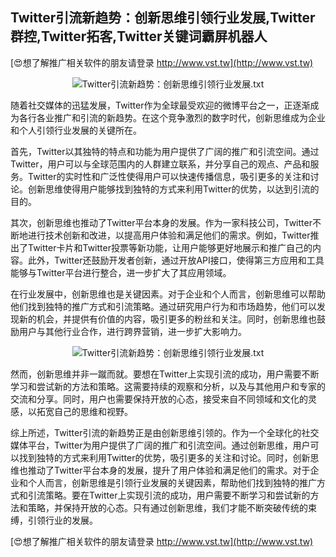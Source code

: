 ## **Twitter引流新趋势：创新思维引领行业发展,Twitter群控,Twitter拓客,Twitter关键词霸屏机器人**

[😍想了解推广相关软件的朋友请登录 http://www.vst.tw](http://www.vst.tw)

 <center><img src="https://vst.tw/MP4/tuiguang/png/4.png" alt="Twitter引流新趋势：创新思维引领行业发展.txt"></center>

随着社交媒体的迅猛发展，Twitter作为全球最受欢迎的微博平台之一，正逐渐成为各行各业推广和引流的新趋势。在这个竞争激烈的数字时代，创新思维成为企业和个人引领行业发展的关键所在。

首先，Twitter以其独特的特点和功能为用户提供了广阔的推广和引流空间。通过Twitter，用户可以与全球范围内的人群建立联系，并分享自己的观点、产品和服务。Twitter的实时性和广泛性使得用户可以快速传播信息，吸引更多的关注和讨论。创新思维使得用户能够找到独特的方式来利用Twitter的优势，以达到引流的目的。

其次，创新思维也推动了Twitter平台本身的发展。作为一家科技公司，Twitter不断地进行技术创新和改进，以提高用户体验和满足他们的需求。例如，Twitter推出了Twitter卡片和Twitter投票等新功能，让用户能够更好地展示和推广自己的内容。此外，Twitter还鼓励开发者创新，通过开放API接口，使得第三方应用和工具能够与Twitter平台进行整合，进一步扩大了其应用领域。

在行业发展中，创新思维也是关键因素。对于企业和个人而言，创新思维可以帮助他们找到独特的推广方式和引流策略。通过研究用户行为和市场趋势，他们可以发现新的机会，并提供有价值的内容，吸引更多的粉丝和关注。同时，创新思维也鼓励用户与其他行业合作，进行跨界营销，进一步扩大影响力。

 <center><img src="https://vst.tw/MP4/tuiguang/png/3.png" alt="Twitter引流新趋势：创新思维引领行业发展.txt"></center>

然而，创新思维并非一蹴而就。要想在Twitter上实现引流的成功，用户需要不断学习和尝试新的方法和策略。这需要持续的观察和分析，以及与其他用户和专家的交流和分享。同时，用户也需要保持开放的心态，接受来自不同领域和文化的灵感，以拓宽自己的思维和视野。

综上所述，Twitter引流的新趋势正是由创新思维引领的。作为一个全球化的社交媒体平台，Twitter为用户提供了广阔的推广和引流空间。通过创新思维，用户可以找到独特的方式来利用Twitter的优势，吸引更多的关注和讨论。同时，创新思维也推动了Twitter平台本身的发展，提升了用户体验和满足他们的需求。对于企业和个人而言，创新思维是引领行业发展的关键因素，帮助他们找到独特的推广方式和引流策略。要在Twitter上实现引流的成功，用户需要不断学习和尝试新的方法和策略，并保持开放的心态。只有通过创新思维，我们才能不断突破传统的束缚，引领行业的发展。

[😍想了解推广相关软件的朋友请登录 http://www.vst.tw](http://www.vst.tw)



